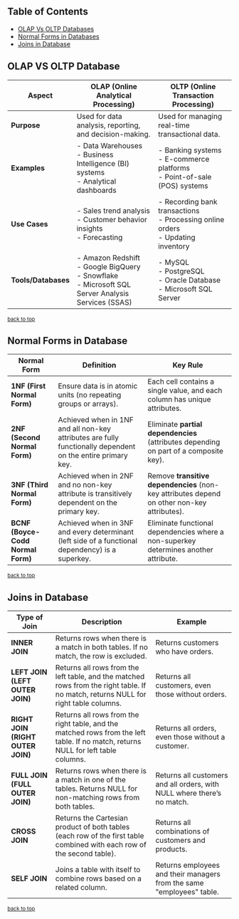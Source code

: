 ## Table of Contents
- [OLAP Vs OLTP Databases](#olap-vs-oltp-databses)
- [Normal Forms in Databases](#normal-forms-in-database)
- [Joins in Database](#joins-in-database)

## OLAP VS OLTP Database
| **Aspect**      | **OLAP (Online Analytical Processing)**                                                                 | **OLTP (Online Transaction Processing)**                                                    |
|------------------|--------------------------------------------------------------------------------------------------------|--------------------------------------------------------------------------------------------|
| **Purpose**      | Used for data analysis, reporting, and decision-making.                                                | Used for managing real-time transactional data.                                            |
| **Examples**     | - Data Warehouses<br>- Business Intelligence (BI) systems<br>- Analytical dashboards                   | - Banking systems<br>- E-commerce platforms<br>- Point-of-sale (POS) systems              |
| **Use Cases**    | - Sales trend analysis<br>- Customer behavior insights<br>- Forecasting                                | - Recording bank transactions<br>- Processing online orders<br>- Updating inventory       |
| **Tools/Databases** | - Amazon Redshift<br>- Google BigQuery<br>- Snowflake<br>- Microsoft SQL Server Analysis Services (SSAS) | - MySQL<br>- PostgreSQL<br>- Oracle Database<br>- Microsoft SQL Server                    | 

<sub>[back to top](#table-of-contents)</sub>

## Normal Forms in Database

| **Normal Form**         | **Definition**                                                                                     | **Key Rule**                                                                                     |
|--------------------------|---------------------------------------------------------------------------------------------------|--------------------------------------------------------------------------------------------------|
| **1NF (First Normal Form)** | Ensure data is in atomic units (no repeating groups or arrays).                                  | Each cell contains a single value, and each column has unique attributes.                       |
| **2NF (Second Normal Form)** | Achieved when in 1NF and all non-key attributes are fully functionally dependent on the entire primary key. | Eliminate **partial dependencies** (attributes depending on part of a composite key).            |
| **3NF (Third Normal Form)** | Achieved when in 2NF and no non-key attribute is transitively dependent on the primary key.     | Remove **transitive dependencies** (non-key attributes depend on other non-key attributes).      |
| **BCNF (Boyce-Codd Normal Form)** | Achieved when in 3NF and every determinant (left side of a functional dependency) is a superkey.         | Eliminate functional dependencies where a non-superkey determines another attribute.             |

<sub>[back to top](#table-of-contents)</sub>

## Joins in Database
| **Type of Join**   | **Description**                                                                                              | **Example**                                                                 |
|--------------------|--------------------------------------------------------------------------------------------------------------|-----------------------------------------------------------------------------|
| **INNER JOIN**     | Returns rows when there is a match in both tables. If no match, the row is excluded.                        | Returns customers who have orders.                                         |
| **LEFT JOIN (LEFT OUTER JOIN)** | Returns all rows from the left table, and the matched rows from the right table. If no match, returns NULL for right table columns. | Returns all customers, even those without orders.                          |
| **RIGHT JOIN (RIGHT OUTER JOIN)** | Returns all rows from the right table, and the matched rows from the left table. If no match, returns NULL for left table columns.  | Returns all orders, even those without a customer.                         |
| **FULL JOIN (FULL OUTER JOIN)** | Returns rows when there is a match in one of the tables. Returns NULL for non-matching rows from both tables. | Returns all customers and all orders, with NULL where there’s no match.   |
| **CROSS JOIN**     | Returns the Cartesian product of both tables (each row of the first table combined with each row of the second table). | Returns all combinations of customers and products.                        |
| **SELF JOIN**      | Joins a table with itself to combine rows based on a related column.                                          | Returns employees and their managers from the same "employees" table.      |

<sub>[back to top](#table-of-contents)</sub>